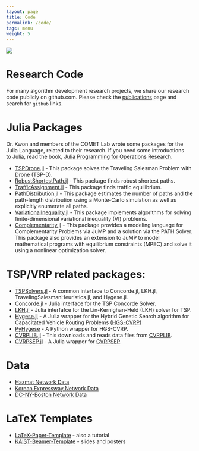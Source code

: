```yaml
---
layout: page
title: Code
permalink: /code/
tags: menu
weight: 5
---
```


<a target="_blank" href="https://github.com/kaist-comet">
    <picture>
    <source srcset="/images/github-mark-blue.svg" media="(prefers-color-scheme: light)"/>
    <source srcset="/images/github-mark-white.svg"  media="(prefers-color-scheme: dark)"/>
    <img src="light-image.png" />
    </picture>
</a>


# Research Code 
For many algorithm development research projects, we share our research code publicly on github.com. 
Please check the [publications](/publications) page and search for `github` links.

# Julia Packages
Dr. Kwon and members of the COMET Lab wrote some packages for the Julia Language, related to their research.
If you need some introductions to Julia, read the book, [Julia Programming for Operations Research](https://www.chkwon.net/julia).

- [TSPDrone.jl](https://github.com/chkwon/TSPDrone.jl) - This package solves the Traveling Salesman Problem with Drone (TSP-D).
- [RobustShortestPath.jl](https://github.com/chkwon/RobustShortestPath.jl) - This package finds robust shortest paths.
- [TrafficAssignment.jl](https://github.com/chkwon/TrafficAssignment.jl) - This package finds traffic equilibrium.
- [PathDistribution.jl](https://github.com/chkwon/PathDistribution.jl) - This package estimates the number of paths and the path-length distribution using a Monte-Carlo simulation as well as explicitly enumerate all paths.
- [VariationalInequality.jl](https://github.com/chkwon/VariationalInequality.jl) - This package implements algorithms for solving finite-dimensional variational inequality (VI) problems.
- [Complementarity.jl](https://github.com/chkwon/Complementarity.jl) - This package provides a modeling language for Complementarity Problems via JuMP and a solution via the PATH Solver. This package also provides an extension to JuMP to model mathematical programs with equilibrium constraints (MPEC) and solve it using a nonlinear optimization solver.

# TSP/VRP related packages:
- [TSPSolvers.jl](https://github.com/chkwon/TSPSolvers.jl) - A common interface to Concorde.jl, LKH.jl, TravelingSalesmanHeuristics.jl, and Hygese.jl.
- [Concorde.jl](https://github.com/chkwon/Concorde.jl) - Julia interface for the TSP Concorde Solver. 
- [LKH.jl](https://github.com/chkwon/LKH.jl) - Julia interfafce for the Lin-Kernighan-Held (LKH) solver for TSP. 
- [Hygese.jl](https://github.com/chkwon/Hygese.jl) - A Julia wrapper for the Hybrid Genetic Search algorithm for Capacitated Vehicle Routing Problems ([HGS-CVRP](https://github.com/vidalt/HGS-CVRP)) 
- [PyHygese](https://github.com/chkwon/PyHygese) - A Python wrapper for HGS-CVRP.
- [CVRPLIB.jl](https://github.com/chkwon/CVRPLIB.jl) - This downloads and reads data files from [CVRPLIB](http://vrp.galgos.inf.puc-rio.br/index.php/en/). 
- [CVRPSEP.jl](https://github.com/chkwon/CVRPSEP.jl) - A Julia wrapper for [CVRPSEP](https://econ.au.dk/research/researcher-websites/jens-lysgaard/cvrpsep/)


# Data

- [Hazmat Network Data](https://github.com/kaist-comet/Hazmat-Network-Data)
- [Korean Expressway Network Data](https://github.com/kaist-comet/KoreanExpressway)
- [DC-NY-Boston Network Data](https://github.com/kaist-comet/DC-NY-BOS-Network-Data)

# LaTeX Templates

- [LaTeX-Paper-Template](https://github.com/kaist-comet/LaTeX-Paper-Template) - also a tutorial
- [KAIST-Beamer-Template](https://github.com/kaist-comet/KAIST-Beamer-Template) - slides and posters
